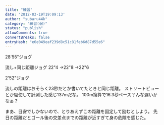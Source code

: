 ```yaml
---
title: "練習"
date: '2012-03-19T19:09:13'
author: "subaru44k"
category: "練習(弱)"
status: "publish"
allowComments: true
convertBreaks: false
entryHash: "e6e049eaf239d8c51c81feb6d87d55e6"
---
```

28'55"ジョグ

流し+同じ距離ジョグ
22"4
→22"8
→22"6

2'52"ジョグ

流しの距離はおそらく23秒だとか書いてたときと同じ距離。
ストリートビューとか駆使して計測した感じ137mだな。
100m換算で16.3秒ペース？んな遅いかなぁ？

まあ、目安でしかないので、とりあえずこの距離を固定して励むとしよう。
先日の距離だとゴール後の交差点までの距離が近すぎて身の危険を感じた。
